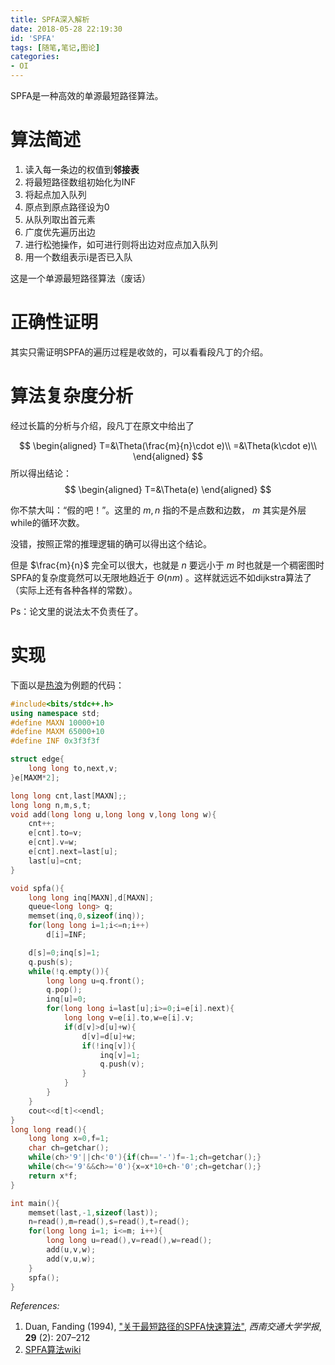 ```yaml
---
title: SPFA深入解析
date: 2018-05-28 22:19:30
id: 'SPFA'
tags: [随笔,笔记,图论]
categories:
- OI   
---
```




SPFA是一种高效的单源最短路径算法。

<!--more-->

# 算法简述

1. 读入每一条边的权值到**邻接表**
3. 将最短路径数组初始化为INF
4. 将起点加入队列
5. 原点到原点路径设为0
6. 从队列取出首元素
7. 广度优先遍历出边
8. 进行松弛操作，如可进行则将出边对应点加入队列
8. 用一个数组表示i是否已入队

这是一个单源最短路径算法（废话）

# 正确性证明
其实只需证明SPFA的遍历过程是收敛的，可以看看段凡丁的介绍。




# 算法复杂度分析

经过长篇的分析与介绍，段凡丁在原文中给出了

$$
\begin{aligned}
T=&\Theta(\frac{m}{n}\cdot e)\\
=&\Theta(k\cdot e)\\
\end{aligned}
$$
所以得出结论：
$$
\begin{aligned}
T=&\Theta(e)
\end{aligned}
$$



你不禁大叫：“假的吧！”。这里的 $m,n$ 指的不是点数和边数， $m$ 其实是外层while的循环次数。

没错，按照正常的推理逻辑的确可以得出这个结论。

但是 $\frac{m}{n}$ 完全可以很大，也就是 $n$ 要远小于 $m$ 时也就是一个稠密图时SPFA的复杂度竟然可以无限地趋近于 $\Theta(nm)$ 。这样就远远不如dijkstra算法了（实际上还有各种各样的常数）。

Ps：论文里的说法太不负责任了。



# 实现

下面以是[热浪](https://www.luogu.org/problemnew/show/P1339)为例题的代码：

```cpp
#include<bits/stdc++.h>
using namespace std;
#define MAXN 10000+10
#define MAXM 65000+10
#define INF 0x3f3f3f

struct edge{
	long long to,next,v;
}e[MAXM*2];

long long cnt,last[MAXN];;
long long n,m,s,t;
void add(long long u,long long v,long long w){
	cnt++;
	e[cnt].to=v;
	e[cnt].v=w;
	e[cnt].next=last[u];
	last[u]=cnt;
}

void spfa(){
	long long inq[MAXN],d[MAXN];
	queue<long long> q;
	memset(inq,0,sizeof(inq));
	for(long long i=1;i<=n;i++)
		d[i]=INF;

	d[s]=0;inq[s]=1;
	q.push(s);
	while(!q.empty()){
		long long u=q.front();
		q.pop();
		inq[u]=0;
		for(long long i=last[u];i>=0;i=e[i].next){
			long long v=e[i].to,w=e[i].v;
			if(d[v]>d[u]+w){
				d[v]=d[u]+w;
				if(!inq[v]){
					inq[v]=1;
					q.push(v);
				}
			}
		}
	}
	cout<<d[t]<<endl;
}
long long read(){
	long long x=0,f=1;
	char ch=getchar();
	while(ch>'9'||ch<'0'){if(ch=='-')f=-1;ch=getchar();}
	while(ch<='9'&&ch>='0'){x=x*10+ch-'0';ch=getchar();}
	return x*f;
}

int main(){
	memset(last,-1,sizeof(last));
	n=read(),m=read(),s=read(),t=read();
	for(long long i=1; i<=m; i++){
		long long u=read(),v=read(),w=read();
		add(u,v,w);
		add(v,u,w);
	}
	spfa();
}
```



_References:_

1. Duan, Fanding (1994), ["关于最短路径的SPFA快速算法"](http://wenku.baidu.com/view/3b8c5d778e9951e79a892705.html), _西南交通大学学报_, **29** (2): 207–212
2. [SPFA算法wiki](https://en.wikipedia.org/wiki/Shortest_Path_Faster_Algorithm)


